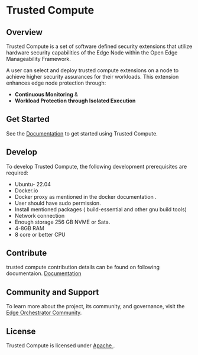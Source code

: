 # Trusted Compute

## Overview
Trusted Compute is a set of software defined security extensions that utilize hardware security capabilities of the Edge Node within the Open Edge Manageability Framework.

A user can select and deploy trusted compute extensions on a node to achieve higher security assurances for their workloads. This extension enhances edge node protection through:

- **Continuous Monitoring** &
- **Workload Protection through Isolated Execution**

## Get Started

See the [Documentation](https://github.com/open-edge-platform/trusted-compute/docs/developer_guide/trusted_compute/arch/architecture.rst) to get started using Trusted Compute.

## Develop

To develop Trusted Compute, the following development prerequisites are required:

- Ubuntu- 22.04
- Docker.io
- Docker proxy as mentioned in the docker documentation .
- User should have sudo permission.
- Install mentioned packages ( build-essential and other gnu build tools)
- Network connection
- Enough storage 256 GB NVME or Sata.
- 4-8GB RAM
- 8 core or better CPU
  
## Contribute

trusted compute contribution details can be found on following documentaion.
[Documentation](<https://github.com/open-edge-platform/orch-docs/tree/main/docs/developer_guide/contributor_guide/index.rst>)

## Community and Support

To learn more about the project, its community, and governance, visit
the [Edge Orchestrator Community](https://github.com/open-edge-platform/orch-docs/tree/main).

## License

Trusted Compute is licensed under [Apache
](https://www.apache.org/licenses/LICENSE-2.0).